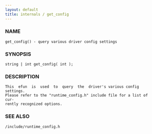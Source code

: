 ```yaml
---
layout: default
title: internals / get_config
---
```


### NAME

    get_config() - query various driver config settings

### SYNOPSIS

    string | int get_config( int );

### DESCRIPTION

    This  efun  is  used  to  query  the  driver's various config settings.
    Please refer to the "runtime_config.h" include file for a list of  cur‐
    rently recognized options.

### SEE ALSO

    /include/runtime_config.h

